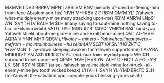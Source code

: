 MXMVR LDVD BBRKV MPN'| ABSLVM BNV             (melody of-david in-fleeing-him from-face Absalom son-his)
'HVH MH-RBV ZR' RB'M QM'M YL'                 (Yahweh what-multiply enemy-mine many attacking upon-me)
RB'M AMR'M LNpS' A'N 'SVYTH LV BALH'M $LH     (many saying to-soul-mine nothing saving to-him in-elohim selah)
VATH 'HVH MGN BYR' CBVD' VMR'M RAS'           (and-you Yahweh shield about-me glory-mine and-exalt head-mine)
QVL' AL-'HVH AQRA V'YNN' MHR QDSV $LH         (voice-mine to-Yahweh calling answers-me from-mountain holiness-his selah)
AN' SCBT' VA'SNH HQ'ZVT' C' 'HVH '$McN'       (I lay-down sleeping awaken for Yahweh supports-me)
LA-A'RA MRBBBVT YM ASR $B'B STV YL'           (not-fear from-myriad people WHICH surround to-set upon-me)
QRMH 'HVH| HVS'YN' ALH' C'-HC'T AT-CL-A'B' LK' SN' RSY'M SBRT    (arise- Yahweh save-me elohi-mine for-struck -all-enemy-mine jaw tooth wicked break)
L'HVH H'SVYH YL-YMD BRcTD $LH                 (to-Yahweh the-salvation upon-people-yours blessing-yours selah)
